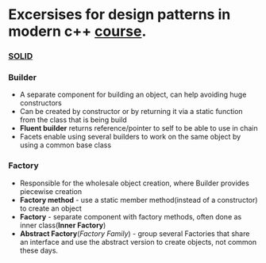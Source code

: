 # Excersises for design patterns in modern c++ [course](https://www.udemy.com/patterns-cplusplus/).

### [SOLID](https://en.wikipedia.org/wiki/SOLID_(object-oriented_design))
 
### Builder
- A separate component for building an object, can help avoiding huge constructors
- Can be created by constructor or by returning it via a static function from the class that is being build
- **Fluent builder** returns reference/pointer to self to be able to use in chain
- Facets enable using several builders to work on the same object by using a common base class

### Factory
- Responsible for the wholesale object creation, where Builder provides piecewise creation
- **Factory method** - use a static member method(instead of a constructor) to create an object
- **Factory** - separate component with factory methods, often done as inner class(**Inner Factory**)
- **Abstract Factory**(*Factory Family*) - group several Factories that share an interface and use the abstract version to create objects, not common these days.